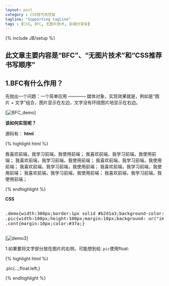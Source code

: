 ```yaml
---
layout: post
category : CSS技巧及性能
tagline: "Supporting tagline"
tags : [CSS, BFC, 无图片技术, 前端分享会]
---
```


{% include JB/setup %}

## 此文章主要内容是“BFC”、“无图片技术”和“CSS推荐书写顺序” ##

## 1.BFC有什么作用？ ##

先抛出一个问题：一个简单应用 ———— 媒体对象，实现效果就是，例如是“图片 + 文字”组合，图片显示在左边，文字没有环绕图片地显示在右边。

[![BFC_demo](http://pigerla.com/assets/images/20130827/BFCdemo.jpg)]

**该如何实现呢？**

<!--break-->

源码有：
**html**

{% highlight html %}
<div class="demo">
	<div class="pic"></div>
  		<p class="cont">
		  我喜欢前端，我学习前端，我使用前端；
		  我喜欢前端，我学习前端，我使用前端；
		  我喜欢前端，我学习前端，我使用前端；
		  我喜欢前端，我学习前端，我使用前端；
		  我喜欢前端，我学习前端，我使用前端；
		  我喜欢前端，我学习前端，我使用前端；
		  我喜欢前端，我学习前端，我使用前端；
		  我喜欢前端，我学习前端，我使用前端；
  		</p>
</div>
</html>
{% endhighlight %}

**CSS**

<pre class="prettyprint linenums"> 
.demo{width:300px;border:1px solid #b2d1a3;background-color:#e5ebe4;}
.pic{width:100px;height:100px;margin:10px;background: ur("img/100x100.gif");}
.cont{margin:10px;color:#37a;}

</pre>

[![demo3](http://pigerla.com/assets/images/20130827/demo3.jpg)]

1.如果要将文字部分放在图片的右侧，可能想到给`.pic`使用float:

{% highlight html %}

.pic{...;float:left;}

{% endhighlight %}



